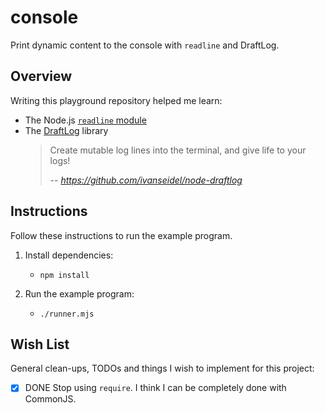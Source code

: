 # console

Print dynamic content to the console with `readline` and DraftLog.


## Overview

Writing this playground repository helped me learn:

* The Node.js [`readline` module](https://nodejs.org/api/readline.html)
* The [DraftLog](https://github.com/ivanseidel/node-draftlog) library
  > Create mutable log lines into the terminal, and give life to your logs!
  >
  >  -- <cite>https://github.com/ivanseidel/node-draftlog</cite>


## Instructions

Follow these instructions to run the example program.

1. Install dependencies:
   * ```shell
     npm install
     ```
2. Run the example program:
   * ```shell
     ./runner.mjs
     ```


## Wish List

General clean-ups, TODOs and things I wish to implement for this project:

* [x] DONE Stop using `require`. I think I can be completely done with CommonJS.
